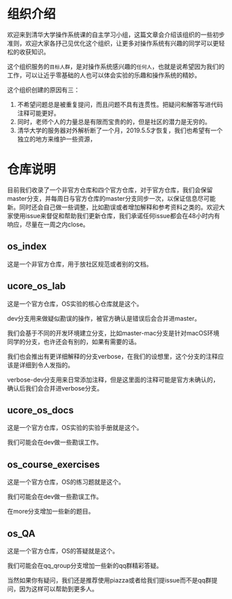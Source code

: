 # 组织介绍
欢迎来到清华大学操作系统课的自主学习小组，这篇文章会介绍该组织的一些初步准则，欢迎大家各抒己见优化这个组织，让更多对操作系统有兴趣的同学可以更轻松的收获知识。

这个组织服务的`目标人群`，是对操作系统感兴趣的`任何人`，也就是说希望因为我们的工作，可以让近乎零基础的人也可以体会实验的乐趣和操作系统的精妙。

这个组织创建的原因有三：
1. 不希望问题总是被重复提问，而且问题不具有连贯性。把疑问和解答写进代码注释可能更好。
2. 同时，老师个人的力量总是有限而宝贵的的，但是社区的潜力是无穷的。
3. 清华大学的服务器对外解析断了一个月，2019.5.5才恢复，我们也希望有一个独立的地方来维护一些资源，

# 仓库说明
目前我们收录了一个非官方仓库和四个官方仓库，对于官方仓库，我们会保留master分支，并每周日与官方仓库的master分支同步一次，以保证信息尽可能新。同时还会自己做一些调整，比如勘误或者增加解释和参考资料之类的。欢迎大家使用issue来督促和帮助我们更新仓库，我们承诺任何issue都会在48小时内有响应，尽量在一周之内close。

## os_index
这是一个非官方仓库，用于放社区规范或者别的文档。

## ucore_os_lab
这是一个官方仓库，OS实验的核心仓库就是这个。

dev分支用来做疑似勘误的操作，被官方确认是错误后会合并进master。

我们会基于不同的开发环境建立分支，比如master-mac分支是针对macOS环境同学的分支，也许还会有别的，如果有需要的话。

我们也会推出有更详细解释的分支verbose，在我们的设想里，这个分支的注释应该是详细到令人发指的。

verbose-dev分支用来日常添加注释，但是这里面的注释可能是官方未确认的，确认后我们会合并进verbose分支。

## ucore_os_docs
这是一个官方仓库，OS实验的实验手册就是这个。

我们可能会在dev做一些勘误工作。

## os_course_exercises
这是一个官方仓库，OS的练习题就是这个。

我们可能会在dev做一些勘误工作。

在more分支增加一些新的题目。

## os_QA
这是一个官方仓库，OS的答疑就是这个。

我们可能会在qq_qroup分支增加一些新的qq群精彩答疑。

当然如果你有疑问，我们还是推荐使用piazza或者给我们提issue而不是qq群提问，因为这样可以帮助到更多人。

